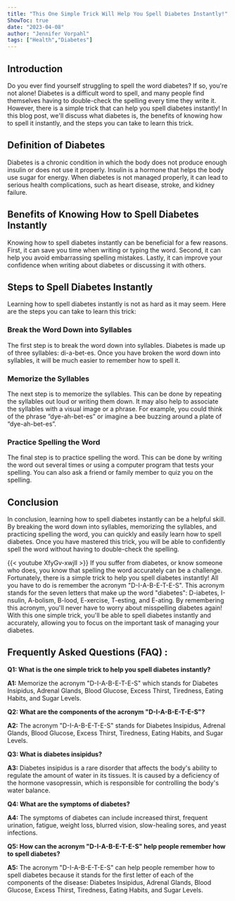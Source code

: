 ```yaml
---
title: "This One Simple Trick Will Help You Spell Diabetes Instantly!"
ShowToc: true 
date: "2023-04-08"
author: "Jennifer Vorpahl" 
tags: ["Health","Diabetes"]
---
```

## Introduction
Do you ever find yourself struggling to spell the word diabetes? If so, you're not alone! Diabetes is a difficult word to spell, and many people find themselves having to double-check the spelling every time they write it. However, there is a simple trick that can help you spell diabetes instantly! In this blog post, we'll discuss what diabetes is, the benefits of knowing how to spell it instantly, and the steps you can take to learn this trick. 

## Definition of Diabetes
Diabetes is a chronic condition in which the body does not produce enough insulin or does not use it properly. Insulin is a hormone that helps the body use sugar for energy. When diabetes is not managed properly, it can lead to serious health complications, such as heart disease, stroke, and kidney failure. 

## Benefits of Knowing How to Spell Diabetes Instantly
Knowing how to spell diabetes instantly can be beneficial for a few reasons. First, it can save you time when writing or typing the word. Second, it can help you avoid embarrassing spelling mistakes. Lastly, it can improve your confidence when writing about diabetes or discussing it with others.

## Steps to Spell Diabetes Instantly
Learning how to spell diabetes instantly is not as hard as it may seem. Here are the steps you can take to learn this trick: 

### Break the Word Down into Syllables
The first step is to break the word down into syllables. Diabetes is made up of three syllables: di-a-bet-es. Once you have broken the word down into syllables, it will be much easier to remember how to spell it. 

### Memorize the Syllables
The next step is to memorize the syllables. This can be done by repeating the syllables out loud or writing them down. It may also help to associate the syllables with a visual image or a phrase. For example, you could think of the phrase “dye-ah-bet-es” or imagine a bee buzzing around a plate of “dye-ah-bet-es”. 

### Practice Spelling the Word
The final step is to practice spelling the word. This can be done by writing the word out several times or using a computer program that tests your spelling. You can also ask a friend or family member to quiz you on the spelling.

## Conclusion 
In conclusion, learning how to spell diabetes instantly can be a helpful skill. By breaking the word down into syllables, memorizing the syllables, and practicing spelling the word, you can quickly and easily learn how to spell diabetes. Once you have mastered this trick, you will be able to confidently spell the word without having to double-check the spelling.

{{< youtube XfyGv-xwjlI >}} 
If you suffer from diabetes, or know someone who does, you know that spelling the word accurately can be a challenge. Fortunately, there is a simple trick to help you spell diabetes instantly! All you have to do is remember the acronym "D-I-A-B-E-T-E-S". This acronym stands for the seven letters that make up the word "diabetes": D-iabetes, I-nsulin, A-bolism, B-lood, E-xercise, T-esting, and E-ating. By remembering this acronym, you'll never have to worry about misspelling diabetes again! With this one simple trick, you'll be able to spell diabetes instantly and accurately, allowing you to focus on the important task of managing your diabetes.

## Frequently Asked Questions (FAQ) :
**Q1: What is the one simple trick to help you spell diabetes instantly?**

**A1:** Memorize the acronym "D-I-A-B-E-T-E-S" which stands for Diabetes Insipidus, Adrenal Glands, Blood Glucose, Excess Thirst, Tiredness, Eating Habits, and Sugar Levels.

**Q2: What are the components of the acronym "D-I-A-B-E-T-E-S"?**

**A2:** The acronym "D-I-A-B-E-T-E-S" stands for Diabetes Insipidus, Adrenal Glands, Blood Glucose, Excess Thirst, Tiredness, Eating Habits, and Sugar Levels.

**Q3: What is diabetes insipidus?**

**A3:** Diabetes insipidus is a rare disorder that affects the body's ability to regulate the amount of water in its tissues. It is caused by a deficiency of the hormone vasopressin, which is responsible for controlling the body's water balance.

**Q4: What are the symptoms of diabetes?**

**A4:** The symptoms of diabetes can include increased thirst, frequent urination, fatigue, weight loss, blurred vision, slow-healing sores, and yeast infections.

**Q5: How can the acronym "D-I-A-B-E-T-E-S" help people remember how to spell diabetes?**

**A5:** The acronym "D-I-A-B-E-T-E-S" can help people remember how to spell diabetes because it stands for the first letter of each of the components of the disease: Diabetes Insipidus, Adrenal Glands, Blood Glucose, Excess Thirst, Tiredness, Eating Habits, and Sugar Levels.





